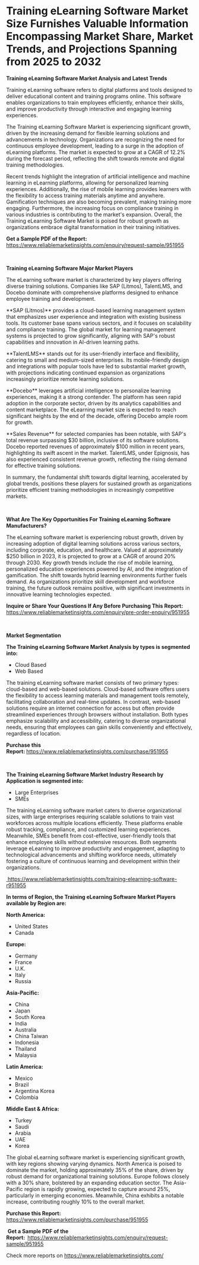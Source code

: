 <p><h1>Training eLearning Software Market Size Furnishes Valuable Information Encompassing Market Share, Market Trends, and Projections Spanning from 2025 to 2032</h1></p><p><strong>Training eLearning Software Market Analysis and Latest Trends</strong></p>
<p><p>Training eLearning software refers to digital platforms and tools designed to deliver educational content and training programs online. This software enables organizations to train employees efficiently, enhance their skills, and improve productivity through interactive and engaging learning experiences.</p><p>The Training eLearning Software Market is experiencing significant growth, driven by the increasing demand for flexible learning solutions and advancements in technology. Organizations are recognizing the need for continuous employee development, leading to a surge in the adoption of eLearning platforms. The market is expected to grow at a CAGR of 12.2% during the forecast period, reflecting the shift towards remote and digital training methodologies.</p><p>Recent trends highlight the integration of artificial intelligence and machine learning in eLearning platforms, allowing for personalized learning experiences. Additionally, the rise of mobile learning provides learners with the flexibility to access training materials anytime and anywhere. Gamification techniques are also becoming prevalent, making training more engaging. Furthermore, the increasing focus on compliance training in various industries is contributing to the market's expansion. Overall, the Training eLearning Software Market is poised for robust growth as organizations embrace digital transformation in their training initiatives.</p></p>
<p><strong>Get a Sample PDF of the Report:&nbsp;</strong> <a href="https://www.reliablemarketinsights.com/enquiry/request-sample/951955?utm_campaign=3212&utm_medium=2&utm_source=Github&utm_content=ia&utm_term=06032025&utm_id=training-elearning-software">https://www.reliablemarketinsights.com/enquiry/request-sample/951955</a></p>
<p>&nbsp;</p>
<p><strong>Training eLearning Software Major Market Players</strong></p>
<p><p>The eLearning software market is characterized by key players offering diverse training solutions. Companies like SAP (Litmos), TalentLMS, and Docebo dominate with comprehensive platforms designed to enhance employee training and development.</p><p>**SAP (Litmos)** provides a cloud-based learning management system that emphasizes user experience and integration with existing business tools. Its customer base spans various sectors, and it focuses on scalability and compliance training. The global market for learning management systems is projected to grow significantly, aligning with SAP's robust capabilities and innovation in AI-driven learning paths.</p><p>**TalentLMS** stands out for its user-friendly interface and flexibility, catering to small and medium-sized enterprises. Its mobile-friendly design and integrations with popular tools have led to substantial market growth, with projections indicating continued expansion as organizations increasingly prioritize remote learning solutions.</p><p>**Docebo** leverages artificial intelligence to personalize learning experiences, making it a strong contender. The platform has seen rapid adoption in the corporate sector, driven by its analytics capabilities and content marketplace. The eLearning market size is expected to reach significant heights by the end of the decade, offering Docebo ample room for growth.</p><p>**Sales Revenue** for selected companies has been notable, with SAP's total revenue surpassing $30 billion, inclusive of its software solutions. Docebo reported revenues of approximately $100 million in recent years, highlighting its swift ascent in the market. TalentLMS, under Epignosis, has also experienced consistent revenue growth, reflecting the rising demand for effective training solutions.</p><p>In summary, the fundamental shift towards digital learning, accelerated by global trends, positions these players for sustained growth as organizations prioritize efficient training methodologies in increasingly competitive markets.</p></p>
<p>&nbsp;</p>
<p><strong>What Are The Key Opportunities For Training eLearning Software Manufacturers?</strong></p>
<p><p>The eLearning software market is experiencing robust growth, driven by increasing adoption of digital learning solutions across various sectors, including corporate, education, and healthcare. Valued at approximately $250 billion in 2023, it is projected to grow at a CAGR of around 20% through 2030. Key growth trends include the rise of mobile learning, personalized education experiences powered by AI, and the integration of gamification. The shift towards hybrid learning environments further fuels demand. As organizations prioritize skill development and workforce training, the future outlook remains positive, with significant investments in innovative learning technologies expected.</p></p>
<p><strong>Inquire or Share Your Questions If Any Before Purchasing This Report:</strong> <a href="https://www.reliablemarketinsights.com/enquiry/pre-order-enquiry/951955?utm_campaign=3212&utm_medium=2&utm_source=Github&utm_content=ia&utm_term=06032025&utm_id=training-elearning-software">https://www.reliablemarketinsights.com/enquiry/pre-order-enquiry/951955</a></p>
<p>&nbsp;</p>
<p><strong>Market Segmentation</strong></p>
<p><strong>The Training eLearning Software Market Analysis by types is segmented into:</strong></p>
<p><ul><li>Cloud Based</li><li>Web Based</li></ul></p>
<p><p>The training eLearning software market consists of two primary types: cloud-based and web-based solutions. Cloud-based software offers users the flexibility to access learning materials and management tools remotely, facilitating collaboration and real-time updates. In contrast, web-based solutions require an internet connection for access but often provide streamlined experiences through browsers without installation. Both types emphasize scalability and accessibility, catering to diverse organizational needs, ensuring that employees can gain skills conveniently and effectively, regardless of location.</p></p>
<p><strong>Purchase this Report:&nbsp;</strong><a href="https://www.reliablemarketinsights.com/purchase/951955?utm_campaign=3212&utm_medium=2&utm_source=Github&utm_content=ia&utm_term=06032025&utm_id=training-elearning-software">https://www.reliablemarketinsights.com/purchase/951955</a></p>
<p>&nbsp;</p>
<p><strong>The Training eLearning Software Market Industry Research by Application is segmented into:</strong></p>
<p><ul><li>Large Enterprises</li><li>SMEs</li></ul></p>
<p><p>The training eLearning software market caters to diverse organizational sizes, with large enterprises requiring scalable solutions to train vast workforces across multiple locations efficiently. These platforms enable robust tracking, compliance, and customized learning experiences. Meanwhile, SMEs benefit from cost-effective, user-friendly tools that enhance employee skills without extensive resources. Both segments leverage eLearning to improve productivity and engagement, adapting to technological advancements and shifting workforce needs, ultimately fostering a culture of continuous learning and development within their organizations.</p></p>
<p><a href="https://www.reliablemarketinsights.com/training-elearning-software-r951955?utm_campaign=3212&utm_medium=2&utm_source=Github&utm_content=ia&utm_term=06032025&utm_id=training-elearning-software">&nbsp;https://www.reliablemarketinsights.com/training-elearning-software-r951955</a></p>
<p><strong>In terms of Region, the Training eLearning Software Market Players available by Region are:</strong></p>
<p>
    <p> <strong> North America: </strong>
        <ul>
            <li>United States</li>
            <li>Canada</li>
        </ul>
        </p> 
    <p> <strong> Europe: </strong>
        <ul>
            <li>Germany</li>
            <li>France</li>
            <li>U.K.</li>
            <li>Italy</li>
            <li>Russia</li>
        </ul>
        </p> 
    <p> <strong> Asia-Pacific: </strong>
        <ul>
            <li>China</li>
            <li>Japan</li>
            <li>South Korea</li>
            <li>India</li>
            <li>Australia</li>
            <li>China Taiwan</li>
            <li>Indonesia</li>
            <li>Thailand</li>
            <li>Malaysia</li>
        </ul>
        </p> 
    <p> <strong> Latin America: </strong>
        <ul>
            <li>Mexico</li>
            <li>Brazil</li>
            <li>Argentina Korea</li>
            <li>Colombia</li>
        </ul>
        </p> 
    <p> <strong> Middle East & Africa: </strong>
        <ul>
            <li>Turkey</li>
            <li>Saudi</li>
            <li>Arabia</li>
            <li>UAE</li>
            <li>Korea</li>
        </ul>
    </p>
    </p>
<p><p>The global eLearning software market is experiencing significant growth, with key regions showing varying dynamics. North America is poised to dominate the market, holding approximately 35% of the share, driven by robust demand for organizational training solutions. Europe follows closely with a 30% share, bolstered by an expanding education sector. The Asia-Pacific region is rapidly growing, expected to capture around 25%, particularly in emerging economies. Meanwhile, China exhibits a notable increase, contributing roughly 10% to the overall market.</p></p>
<p><strong>Purchase this Report: </strong><a href="https://www.reliablemarketinsights.com/purchase/951955?utm_campaign=3212&utm_medium=2&utm_source=Github&utm_content=ia&utm_term=06032025&utm_id=training-elearning-software">https://www.reliablemarketinsights.com/purchase/951955</a></p>
<p>&nbsp;<strong>Get a Sample PDF of the Report:&nbsp;&nbsp;</strong><a href="https://www.reliablemarketinsights.com/enquiry/request-sample/951955?utm_campaign=3212&utm_medium=2&utm_source=Github&utm_content=ia&utm_term=06032025&utm_id=training-elearning-software">https://www.reliablemarketinsights.com/enquiry/request-sample/951955</a></p>
<p><strong></strong></p>
<p>Check more reports on <a href="https://www.reliablemarketinsights.com/?utm_campaign=3212&utm_medium=2&utm_source=Github&utm_content=ia&utm_term=06032025&utm_id=training-elearning-software">https://www.reliablemarketinsights.com/</a></p>